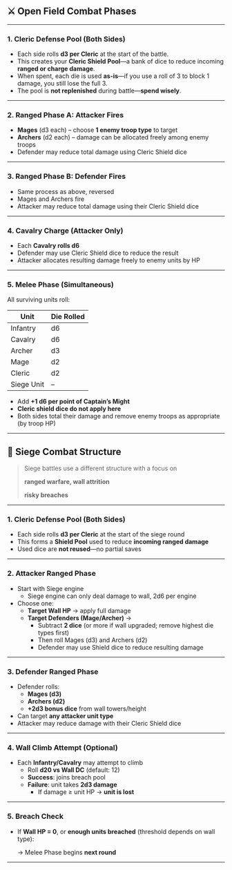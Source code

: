 ## **⚔️ Open Field Combat Phases**

---

### **1. Cleric Defense Pool (Both Sides)**

- Each side rolls **d3 per Cleric** at the start of the battle.
- This creates your **Cleric Shield Pool**—a bank of dice to reduce incoming **ranged or charge damage**.
- When spent, each die is used **as-is**—if you use a roll of 3 to block 1 damage, you still lose the full 3.
- The pool is **not replenished** during battle—**spend wisely**.

---

### **2. Ranged Phase A: Attacker Fires**

- **Mages** (d3 each) – choose **1 enemy troop type** to target
- **Archers** (d2 each) – damage can be allocated freely among enemy troops
- Defender may reduce total damage using Cleric Shield dice

---

### **3. Ranged Phase B: Defender Fires**

- Same process as above, reversed
- Mages and Archers fire
- Attacker may reduce total damage using their Cleric Shield dice

---

### **4. Cavalry Charge (Attacker Only)**

- Each **Cavalry rolls d6**
- Defender may use Cleric Shield dice to reduce the result
- Attacker allocates resulting damage freely to enemy units by HP

---

### **5. Melee Phase (Simultaneous)**

All surviving units roll:

| **Unit** | **Die Rolled** |
| --- | --- |
| Infantry | d6 |
| Cavalry | d6 |
| Archer | d3 |
| Mage | d2 |
| Cleric | d2 |
| Siege Unit | – |
- Add **+1 d6 per point of Captain’s Might**
- **Cleric shield dice do not apply here**
- Both sides total their damage and remove enemy troops as appropriate (by troop HP)

---

## **🏰 Siege Combat Structure**

> Siege battles use a different structure with a focus on
> 
> 
> **ranged warfare, wall attrition**
> 
> **risky breaches**
> 

---

### **1. Cleric Defense Pool (Both Sides)**

- Each side rolls **d3 per Cleric** at the start of the siege round
- This forms a **Shield Pool** used to reduce **incoming ranged damage**
- Used dice are **not reused**—no partial saves

---

### **2. Attacker Ranged Phase**

- Start with Siege engine
    - Siege engine can only deal damage to wall, 2d6 per engine
- Choose one:
    - **Target Wall HP** → apply full damage
    - **Target Defenders (Mage/Archer)** →
        - Subtract **2 dice** (or more if wall upgraded; remove highest die types first)
        - Then roll Mages (d3) and Archers (d2)
        - Defender may use Shield dice to reduce resulting damage

---

### **3. Defender Ranged Phase**

- Defender rolls:
    - **Mages (d3)**
    - **Archers (d2)**
    - **+2d3 bonus dice** from wall towers/height
- Can target **any attacker unit type**
- Attacker may reduce damage with their Cleric Shield dice

---

### **4. Wall Climb Attempt (Optional)**

- Each **Infantry/Cavalry** may attempt to climb
    - Roll **d20 vs Wall DC** (default: 12)
    - **Success**: joins breach pool
    - **Failure**: unit takes **2d3 damage**
        - If damage ≥ unit HP → **unit is lost**

---

### **5. Breach Check**

- If **Wall HP = 0**, or **enough units breached** (threshold depends on wall type):
    
    → Melee Phase begins **next round**
    

---